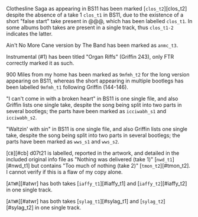 
Clothesline Saga as appearing in BS11 has been marked [`clos_t2`][clos_t2] despite the absence of a take 1 `clos_t1` in BS11, due to the existence of a short "false start" take present in @@@, which has been labelled `clos_t1`. In some albums both takes are present in a single track, thus `clos_t1-2` indicates the latter.

Ain't No More Cane version by The Band has been marked as `anmc_t3`.

Instrumental (#1) has been titled "Organ Riffs" (Griffin 243), only FTR  correctly marked it as such.

900 Miles from my home has been marked as `9mfmh_t2` for the long version appearing on BS11, whereas the short appearing in multiple bootlegs has been labelled `9mfmh_t1` following Griffin (144-146).

"I can't come in with a broken heart" in BS11 is one single file, and also Griffin lists one single take, despite the song being split into two parts in several bootlegs; the parts have been marked as `icciwabh_s1` and `icciwabh_s2`.

"Waltzin' with sin" in BS11 is one single file, and also Griffin lists one single take, despite the song being split into two parts in several bootlegs; the parts have been marked as `wws_s1` and `wws_s2`.

[`CB`][#cb] d07t21 is labelled, reported in the artwork, and detailed in the included original info file as "Nothing was delivered (take 1)" [`nwd_t1`][#nwd_t1] but contains "Too much of nothing (take 2)" [`tmon_t2`][#tmon_t2]. I cannot verify if this is a flaw of my copy alone.

[`ATWR`][#atwr] has both takes [`iaffy_t1`][#iaffy_t1] and [`iaffy_t2`][#iaffy_t2] in one single track.

[`ATWR`][#atwr] has both takes [`sylag_t1`][#sylag_t1] and [`sylag_t2`][#sylag_t2] in one single track.
